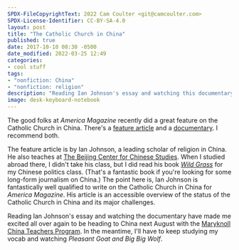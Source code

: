```yaml
---
SPDX-FileCopyrightText: 2022 Cam Coulter <git@camcoulter.com>
SPDX-License-Identifier: CC-BY-SA-4.0
layout: post
title: "The Catholic Church in China"
published: true
date: 2017-10-10 08:30 -0500
date_modified: 2022-03-25 12:49
categories:
- cool stuff
tags:
- "nonfiction: China"
- "nonfiction: religion"
description: "Reading Ian Johnson's essay and watching this documentary have made me excited all over again to be heading to China next year."
image: desk-keyboard-notebook
---
```


The good folks at <cite>America Magazine</cite> recently did a great feature on the Catholic Church in China. There's a [feature article](https://www.americamagazine.org/faith/2017/09/18/how-top-heavy-catholic-church-losing-ground-game-china) and a [documentary](https://www.americamagazine.org/china-doc). I recommend both.

The feature article is by Ian Johnson, a leading scholar of religion in China. He also teaches at [The Beijing Center for Chinese Studies](https://thebeijingcenter.org/). When I studied abroad there, I didn't take his class, but I did read his book [<cite>Wild Grass</cite>](http://www.ian-johnson.com/books/wild-grass) for my Chinese politics class. (That's a fantastic book if you're looking for some long-form journalism on China.) The point here is, Ian Johnson is fantastically well qualified to write on the Catholic Church in China for <cite>America Magazine</cite>. His article is an accessible overview of the status of the Catholic Church in China and its major challenges.

Reading Ian Johnson's essay and watching the documentary have made me excited all over again to be heading to China next August with the [Maryknoll China Teachers Program](http://www.maryknollchina.org/). In the meantime, I'll have to keep studying my vocab and watching <cite>Pleasant Goat and Big Big Wolf</cite>.
